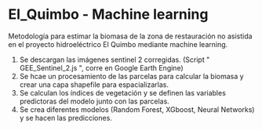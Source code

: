 # El_Quimbo - Machine learning
Metodología para estimar la biomasa de la zona de restauración no asistida en el proyecto hidroeléctrico El Quimbo mediante machine learning.

1. Se descargan las imágenes sentinel 2 corregidas. (Script " GEE_Sentinel_2.js ", corre en Google Earth Engine)
2. Se hcae un procesamiento de las parcelas para calcular la biomasa y crear una capa shapefile para espacializarlas.
3. Se calculan los índices de vegetación y se definen las variables predictoras del modelo junto con las parcelas.
4. Se crea diferentes modelos (Random Forest, XGboost, Neural Networks) y se hacen las predicciones.
